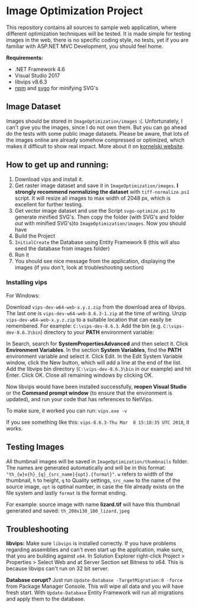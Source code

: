 # Image Optimization Project

This repository contains all sources to sample web application, where different optimization techniques will be tested. It is made simple for testing images in the web, there is no specific coding style, no tests, yet if you are familiar with ASP.NET MVC Development, you should feel home.

**Requirements:**

* .NET Framework 4.6
* Visual Studio 2017
* libvips v8.6.3
* [npm](https://www.npmjs.com/get-npm) and [svgo](https://github.com/svg/svgo) for minifying SVG's


## Image Dataset

Images should be stored in `ImageOptimization/images` :(. Unfortunately, I can't give you the images, since I do not own them. But you can go ahead do the tests with some public image datasets. Please be aware, that lots of the images online are already somehow compressed or optimized, which makes it difficult to show real impact. More about it on [kornelski website](https://kornel.ski/en/faircomparison).


## How to get up and running: 

1. Download vips and install it.
1. Get raster image dataset and save it in `ImageOptimization/images`. **I strongly recommend normalizing the dataset** with `tiff-normalize.ps1` script. It will resize all images to max width of 2048 px, which is excellent for further testing.
1. Get vector image dataset and use the Script `svgo-optimize.ps1` to generate minified SVG's. Then copy the folder (with SVG's and folder _out_ with minified SVG's)to `ImageOptimization/images`. Now you should have
1. Build the Project
1. `InitialCreate` the Database using Entity Framework 6 (this will also seed the database from images folder)
1. Run it
1. You should see nice message from the application, displaying the images (if you don't, look at troubleshooting section)


### Installing vips

For Windows:

Download `vips-dev-w64-web-x.y.z.zip` from the download area of libvips. The last one is `vips-dev-w64-web-8.6.3-1.zip` at the time of writing.
Unzip `vips-dev-w64-web-x.y.z.zip` to a suitable location that can easily be remembered. For example: `C:\vips-dev-8.6.3`.
Add the bin (e.g. `C:\vips-dev-8.6.3\bin`) directory to your **PATH** environment variable:

In Search, search for **SystemPropertiesAdvanced** and then select it.
Click **Environment Variables**. In the section **System Variables**, find the **PATH** environment variable and select it. Click Edit.
In the Edit System Variable window, click the New button, which will add a line at the end of the list. Add the libvips bin directory (`C:\vips-dev-8.6.3\bin` in our example) and hit Enter. Click OK. Close all remaining windows by clicking OK.

Now libvips would have been installed successfully, **reopen Visual Studio** or the **Command prompt window** (to ensure that the environment is updated), and run your code that has references to NetVips.

To make sure, it worked you can run: `vips.exe -v`

If you see something like this: `vips-8.6.3-Thu Mar  8 15:18:35 UTC 2018`, it works.

## Testing Images
All thumbnail images will be saved in `ImageOptimization/thumbnails` folder. The names are generated automatically and will be in this format:
`"th_{w}x{h}_{q}_{src_name}{opt}.{format}"`. `w` refers to width of the thumbnail, `h` to height, `q` to Quality settings, `src_name` to the name of the source image, `opt` is optinal number, in case the file already exists on the file system and lastly `format` is the format ending.

For example: source image with name **lizard.tif** will have this thumbnail generated and saved: `th_200x130_100_lizard.jpeg`

## Troubleshooting

**libvips:**
Make sure `libvips` is installed correctly. If you have problems regarding assemblies and can't even start up the application, make sure, that you are building against `x64`. In Solution Explorer right-click Project > Properties > Select Web and at Server Section set Bitness to x64. This is because libvips can't run on 32 bit server.

**Database corupt?** Just run `Update-Database -TargetMigration:0 -force` from Package Manager Console. This will wipe all data and you will have fresh start. With `Update-Database` Entity Framework will run all migrations and apply them to the database.